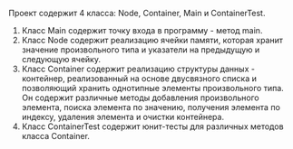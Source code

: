 Проект содержит 4 класса: Node, Container, Main и ContainerTest.
1) Класс Main содержит точку входа в программу - метод main.
2) Класс Node содержит реализацию ячейки памяти, которая хранит значение произвольного типа и указатели на предыдущую и следующую ячейку.
3) Класс Container содержит реализацию структуры данных - контейнер, реализованный на основе двусвязного списка и позволяющий хранить однотипные элементы произвольного типа. Он содержит различные методы добавления произвольного элемента, поиска элемента по значению, получения элемента по индексу, удаления элемента и очистки контейнера.
4) Класс ContainerTest содержит юнит-тесты для различных методов класса Container.
